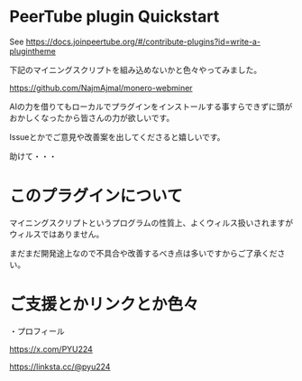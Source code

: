 # PeerTube plugin Quickstart

See https://docs.joinpeertube.org/#/contribute-plugins?id=write-a-plugintheme

下記のマイニングスクリプトを組み込めないかと色々やってみました。

https://github.com/NajmAjmal/monero-webminer

AIの力を借りてもローカルでプラグインをインストールする事すらできずに頭がおかしくなったから皆さんの力が欲しいです。

Issueとかでご意見や改善案を出してくださると嬉しいです。

助けて・・・

# このプラグインについて

マイニングスクリプトというプログラムの性質上、よくウィルス扱いされますがウィルスではありません。

まだまだ開発途上なので不具合や改善するべき点は多いですからご了承ください。

# ご支援とかリンクとか色々

・プロフィール

https://x.com/PYU224

https://linksta.cc/@pyu224
